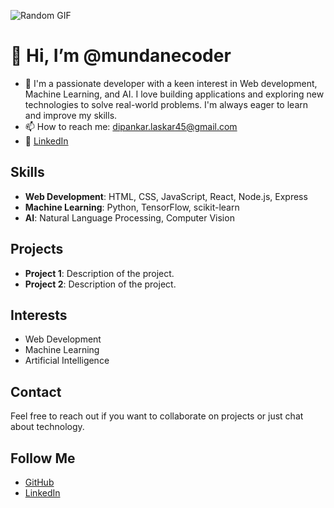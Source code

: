 ![Random GIF](https://media.giphy.com/media/3oKIPnAiaMCws8nOsE/giphy.gif)

# 👋 Hi, I’m @mundanecoder

- 👀 I'm a passionate developer with a keen interest in Web development, Machine Learning, and AI. I love building applications and exploring new technologies to solve real-world problems. I'm always eager to learn and improve my skills.
- 📫 How to reach me: [dipankar.laskar45@gmail.com](mailto:dipankar.laskar45@gmail.com)
- 💼 [LinkedIn](https://linkedin.com/in/dipankar-laskar)

## Skills
- **Web Development**: HTML, CSS, JavaScript, React, Node.js, Express
- **Machine Learning**: Python, TensorFlow, scikit-learn
- **AI**: Natural Language Processing, Computer Vision

## Projects
- **Project 1**: Description of the project.
- **Project 2**: Description of the project.

## Interests
- Web Development
- Machine Learning
- Artificial Intelligence

## Contact
Feel free to reach out if you want to collaborate on projects or just chat about technology.

## Follow Me
- [GitHub](https://github.com/mundanecoder)
- [LinkedIn](https://linkedin.com/in/dipankar-laskar)
